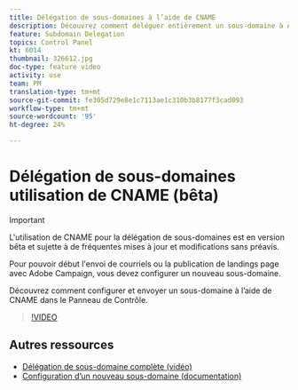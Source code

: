 ```yaml
---
title: Délégation de sous-domaines à l’aide de CNAME
description: Découvrez comment déléguer entièrement un sous-domaine à Adobe Campaign.
feature: Subdomain Delegation
topics: Control Panel
kt: 6014
thumbnail: 326612.jpg
doc-type: feature video
activity: use
team: PM
translation-type: tm+mt
source-git-commit: fe305d729e8e1c7113ae1c310b3b8177f3cad093
workflow-type: tm+mt
source-wordcount: '95'
ht-degree: 24%

---
```



# Délégation de sous-domaines utilisation de CNAME (bêta)

>[!IMPORTANT]
>
> L&#39;utilisation de CNAME pour la délégation de sous-domaines est en version bêta et sujette à de fréquentes mises à jour et modifications sans préavis.

Pour pouvoir début l&#39;envoi de courriels ou la publication de landings page avec Adobe Campaign, vous devez configurer un nouveau sous-domaine.

Découvrez comment configurer et envoyer un sous-domaine à l’aide de CNAME dans le Panneau de Contrôle.

>[!VIDEO](https://video.tv.adobe.com/v/326612?quality=12)

## Autres ressources

* [Délégation de sous-domaine complète (vidéo)](./subdomain-delegation.md)
* [Configuration d’un nouveau sous-domaine (documentation)](https://docs.adobe.com/content/help/fr-FR/control-panel/using/subdomains-and-certificates/setting-up-new-subdomain.html)
